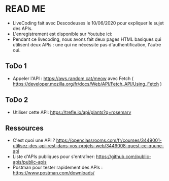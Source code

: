 # READ ME
- LiveCoding fait avec Descodeuses le 10/06/2020 pour expliquer le sujet des APIs.
- L'enregistrement est disponible sur Youtube ici:  
- Pendant ce livecoding, nous avons fait deux pages HTML basiques qui utilisent deux APIs : une qui ne nécessite pas d'authentification, l'autre oui. 


## ToDo 1
- Appeler l'API : https://aws.random.cat/meow avec Fetch ( https://developer.mozilla.org/fr/docs/Web/API/Fetch_API/Using_Fetch )


## ToDo 2
- Utiliser cette API: https://trefle.io/api/plants?q=rosemary

## Ressources
- C'est quoi une API ? https://openclassrooms.com/fr/courses/3449001-utilisez-des-api-rest-dans-vos-projets-web/3449008-quest-ce-quune-api
- Liste d'APIs publiques pour s'entraîner: https://github.com/public-apis/public-apis
- Postman pour tester rapidement des APIs : https://www.postman.com/downloads/